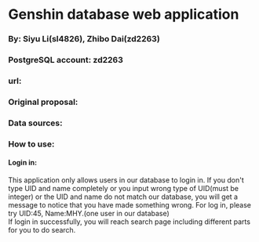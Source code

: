  Genshin database web application
 ==================================================
 ### By: Siyu Li(sl4826), Zhibo Dai(zd2263)
 ### PostgreSQL account: zd2263
 ### url: 
 
 ### Original proposal:
 
 
 ### Data sources:
 
 
 
 ### How to use:
 #### Login in:
 This application only allows users in our database to login in. If you don't type UID and name completely or you input wrong type of UID(must be integer) or the UID and name do not match our database, you will get a message to notice that you have made something wrong. For log in, please try UID:45, Name:MHY.(one user in our database)</br>
 If login in successfully, you will reach search page including different parts for you to do search.
 #### 
